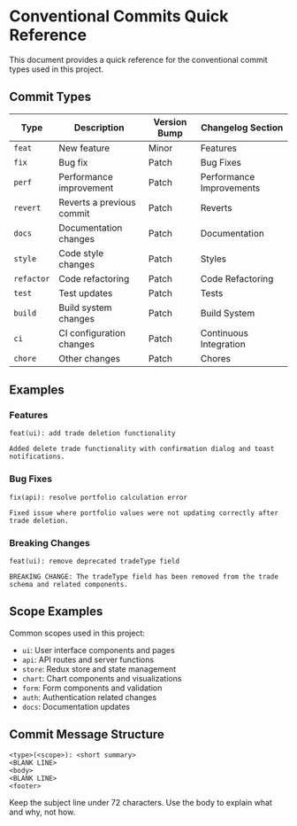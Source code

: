 # Conventional Commits Quick Reference

This document provides a quick reference for the conventional commit types used in this project.

## Commit Types

| Type       | Description               | Version Bump | Changelog Section        |
|------------|---------------------------|--------------|--------------------------|
| `feat`     | New feature               | Minor        | Features                 |
| `fix`      | Bug fix                   | Patch        | Bug Fixes                |
| `perf`     | Performance improvement   | Patch        | Performance Improvements |
| `revert`   | Reverts a previous commit | Patch        | Reverts                  |
| `docs`     | Documentation changes     | Patch        | Documentation            |
| `style`    | Code style changes        | Patch        | Styles                   |
| `refactor` | Code refactoring          | Patch        | Code Refactoring         |
| `test`     | Test updates              | Patch        | Tests                    |
| `build`    | Build system changes      | Patch        | Build System             |
| `ci`       | CI configuration changes  | Patch        | Continuous Integration   |
| `chore`    | Other changes             | Patch        | Chores                   |

## Examples

### Features
```
feat(ui): add trade deletion functionality

Added delete trade functionality with confirmation dialog and toast notifications.
```

### Bug Fixes
```
fix(api): resolve portfolio calculation error

Fixed issue where portfolio values were not updating correctly after trade deletion.
```

### Breaking Changes
```
feat(ui): remove deprecated tradeType field

BREAKING CHANGE: The tradeType field has been removed from the trade schema and related components.
```

## Scope Examples

Common scopes used in this project:

- `ui`: User interface components and pages
- `api`: API routes and server functions
- `store`: Redux store and state management
- `chart`: Chart components and visualizations
- `form`: Form components and validation
- `auth`: Authentication related changes
- `docs`: Documentation updates

## Commit Message Structure

```
<type>(<scope>): <short summary>
<BLANK LINE>
<body>
<BLANK LINE>
<footer>
```

Keep the subject line under 72 characters. Use the body to explain what and why, not how.